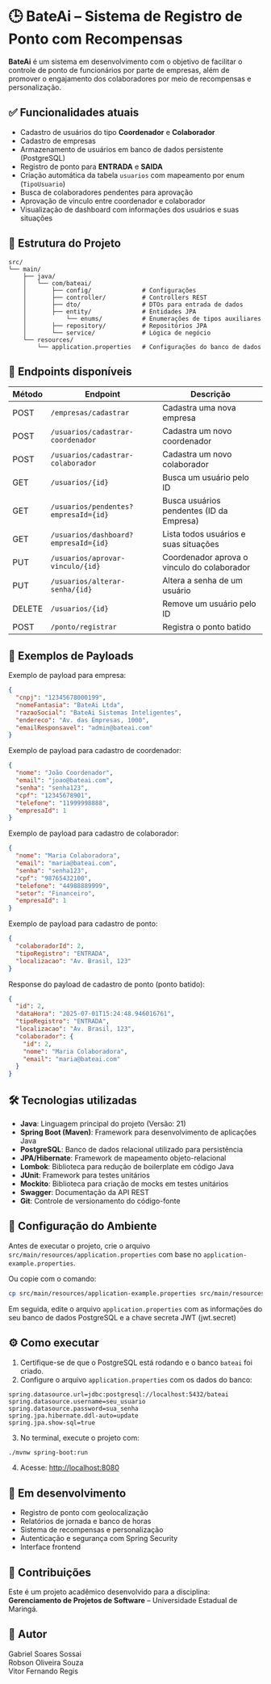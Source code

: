 # 🕒 BateAi – Sistema de Registro de Ponto com Recompensas

**BateAi** é um sistema em desenvolvimento com o objetivo de facilitar o controle de ponto de funcionários por parte de empresas, além de promover o engajamento dos colaboradores por meio de recompensas e personalização.

## ✅ Funcionalidades atuais

- Cadastro de usuários do tipo **Coordenador** e **Colaborador**
- Cadastro de empresas
- Armazenamento de usuários em banco de dados persistente (PostgreSQL)
- Registro de ponto para **ENTRADA** e **SAIDA**
- Criação automática da tabela `usuarios` com mapeamento por enum (`TipoUsuario`)
- Busca de colaboradores pendentes para aprovação
- Aprovação de vinculo entre coordenador e colaborador
- Visualização de dashboard com informações dos usuários e suas situações

## 📁 Estrutura do Projeto

```
src/
└── main/
    ├── java/
    │   └── com/bateai/
    │       ├── config/              # Configurações
    │       ├── controller/          # Controllers REST
    │       ├── dto/                 # DTOs para entrada de dados
    │       ├── entity/              # Entidades JPA
    │           └── enums/           # Enumerações de tipos auxiliares
    │       ├── repository/          # Repositórios JPA
    │       └── service/             # Lógica de negócio
    └── resources/
        └── application.properties   # Configurações do banco de dados
```

## 🧪 Endpoints disponíveis

| Método | Endpoint                             | Descrição                                   |
|--------|--------------------------------------|---------------------------------------------|
| POST   | `/empresas/cadastrar`                | Cadastra uma nova empresa                   |
| POST   | `/usuarios/cadastrar-coordenador`    | Cadastra um novo coordenador                |
| POST   | `/usuarios/cadastrar-colaborador`    | Cadastra um novo colaborador                |
| GET    | `/usuarios/{id}`                     | Busca um usuário pelo ID                    |
| GET    | `/usuarios/pendentes?empresaId={id}` | Busca usuários pendentes (ID da Empresa)    |
| GET    | `/usuarios/dashboard?empresaId={id}` | Lista todos usuários e suas situações       |
| PUT    | `/usuarios/aprovar-vinculo/{id}`     | Coordenador aprova o vinculo do colaborador |
| PUT    | `/usuarios/alterar-senha/{id}`       | Altera a senha de um usuário                |
| DELETE | `/usuarios/{id}`                     | Remove um usuário pelo ID                   |
| POST   | `/ponto/registrar`                   | Registra o ponto batido                     |


## 📄 Exemplos de Payloads

Exemplo de payload para empresa:

```json
{
  "cnpj": "12345678000199",
  "nomeFantasia": "BateAi Ltda",
  "razaoSocial": "BateAi Sistemas Inteligentes",
  "endereco": "Av. das Empresas, 1000",
  "emailResponsavel": "admin@bateai.com"
}
```

Exemplo de payload para cadastro de coordenador:

```json
{
  "nome": "João Coordenador",
  "email": "joao@bateai.com",
  "senha": "senha123",
  "cpf": "12345678901",
  "telefone": "11999998888",
  "empresaId": 1
}
```
Exemplo de payload para cadastro de colaborador:

```json
{
  "nome": "Maria Colaboradora",
  "email": "maria@bateai.com",
  "senha": "senha123",
  "cpf": "98765432100",
  "telefone": "44988889999",
  "setor": "Financeiro",
  "empresaId": 1
}
```
Exemplo de payload para cadastro de ponto:

```json
{
  "colaboradorId": 2,
  "tipoRegistro": "ENTRADA",
  "localizacao": "Av. Brasil, 123"
}
```

Response do payload de cadastro de ponto (ponto batido):
```json
{
  "id": 2,
  "dataHora": "2025-07-01T15:24:48.946016761",
  "tipoRegistro": "ENTRADA",
  "localizacao": "Av. Brasil, 123",
  "colaborador": {
    "id": 2,
    "nome": "Maria Colaboradora",
    "email": "maria@bateai.com"
  }
}
```

## 🛠 Tecnologias utilizadas

- **Java**: Linguagem principal do projeto (Versão: 21)
- **Spring Boot (Maven)**: Framework para desenvolvimento de aplicações Java
- **PostgreSQL**: Banco de dados relacional utilizado para persistência
- **JPA/Hibernate**: Framework de mapeamento objeto-relacional
- **Lombok**: Biblioteca para redução de boilerplate em código Java
- **JUnit**: Framework para testes unitários
- **Mockito**: Biblioteca para criação de mocks em testes unitários
- **Swagger**: Documentação da API REST
- **Git**: Controle de versionamento do código-fonte

## 🔐 Configuração do Ambiente

Antes de executar o projeto, crie o arquivo `src/main/resources/application.properties` com base no `application-example.properties`.

Ou copie com o comando:

```bash
cp src/main/resources/application-example.properties src/main/resources/application.properties
```
Em seguida, edite o arquivo `application.properties` com as informações do seu banco de dados PostgreSQL e a chave secreta JWT (jwt.secret)

## ⚙️ Como executar

1. Certifique-se de que o PostgreSQL está rodando e o banco `bateai` foi criado.
2. Configure o arquivo `application.properties` com os dados do banco:

```properties
spring.datasource.url=jdbc:postgresql://localhost:5432/bateai
spring.datasource.username=seu_usuario
spring.datasource.password=sua_senha
spring.jpa.hibernate.ddl-auto=update
spring.jpa.show-sql=true
```

3. No terminal, execute o projeto com:

```bash
./mvnw spring-boot:run
```

4. Acesse: [http://localhost:8080](http://localhost:8080)

## 🚧 Em desenvolvimento

- Registro de ponto com geolocalização
- Relatórios de jornada e banco de horas
- Sistema de recompensas e personalização
- Autenticação e segurança com Spring Security
- Interface frontend

## 🤝 Contribuições

Este é um projeto acadêmico desenvolvido para a disciplina:   
**Gerenciamento de Projetos de Software**  –  Universidade Estadual de Maringá.

## 👤 Autor

Gabriel Soares Sossai  
Robson Oliveira Souza  
Vitor Fernando Regis